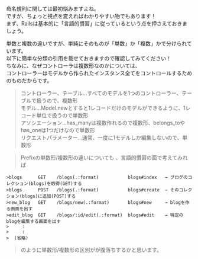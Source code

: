 命名規則に関しては最初悩みますよね。  
ですが、ちょっと視点を変えればわかりやすい物でもあります！  
まず、Railsは基本的に「言語的慣習」に従っているという点を押さえておきましょう。  

単数と複数の違いですが、単純にそのものが「単数」か「複数」かで分けられています。  
以下に簡単な分類の引用を載せておきますので確認してみてください！  
ちなみに、なぜコントローラは複数形なのかについては、  
コントローラーはモデルから作られたインスタンス全てをコントロールするためのものだからです。  

>コントローラー、テーブル…すべてのモデルを1つのコントローラー、テーブルで扱うので、複数形  
>モデル…Model.newとすると1レコードだけのモデルができるように、1レコード単位で扱うので単数形  
>アソシエーション…has_manyは複数作れるので複数形、belongs_toやhas_oneは1つだけなので単数形  
>リクエストパラメーター…通常、一度に1モデルしか編集しないので、単数形  

>Prefixの単数形/複数形の違いについても 、言語的慣習の面で考えてみれば  

```
>blogs      GET    /blogs(.:format)           blogs#index   → ブログのコレクション(blogs)を取得(GET)する
>blogs      POST   /blogs(.:format)           blogs#create  → そのコレクション(blogs)に追加(POST)する
>new_blog   GET    /blogs/new(.:format)       blogs#new     → blogを作る画面を出す
>edit_blog  GET    /blogs/:id/edit(.:format)  blogs#edit    → 特定のblogを編集する画面を出す
>     : 
>     : 
>  (省略) 
```
>  のように単数形/複数形の区別がが腹落ちするかと思います。
